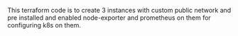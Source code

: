 This terraform code is to create 3 instances with custom public network and pre installed and enabled node-exporter and prometheus on them for configuring k8s on them.
